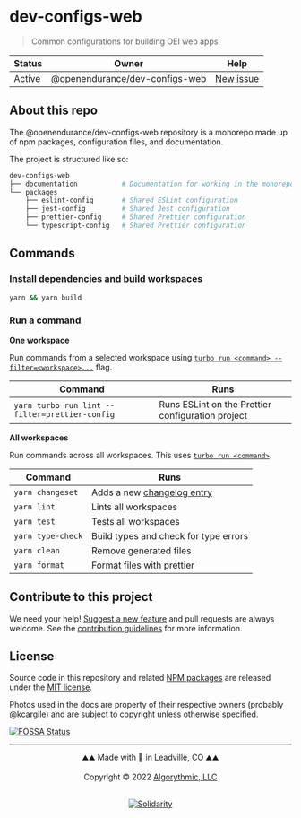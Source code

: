 # dev-configs-web

> Common configurations for building OEI web apps.

| Status | Owner                          | Help                                                                     |
| ------ | ------------------------------ | ------------------------------------------------------------------------ |
| Active | @openendurance/dev-configs-web | [New issue](https://github.com/openendurance/dev-configs-web/issues/new) |

## About this repo

The @openendurance/dev-configs-web repository is a monorepo made up of npm packages, configuration files, and documentation.

The project is structured like so:

```sh
dev-configs-web
├── documentation           # Documentation for working in the monorepo
└── packages
    ├── eslint-config		# Shared ESLint configuration
	├── jest-config 		# Shared Jest configuration
	├── prettier-config		# Shared Prettier configuration
	└── typescript-config	# Shared Prettier configuration
```

## Commands

### Install dependencies and build workspaces

```sh
yarn && yarn build
```

### Run a command

**One workspace**

Run commands from a selected workspace using [`turbo run <command> --filter=<workspace>...`](https://turborepo.org/docs/core-concepts/filtering) flag.

| Command                                        | Runs                                              |
| ---------------------------------------------- | ------------------------------------------------- |
| `yarn turbo run lint --filter=prettier-config` | Runs ESLint on the Prettier configuration project |

**All workspaces**

Run commands across all workspaces. This uses [`turbo run <command>`](https://turborepo.org/docs/reference/command-line-reference#turbo-run-task).

| Command           | Runs                                                                                                                              |
| ----------------- | --------------------------------------------------------------------------------------------------------------------------------- |
| `yarn changeset`  | Adds a new [changelog entry](https://github.com/opendurance/dev-configs-web/blob/main/.github/CONTRIBUTING.md#adding-a-changeset) |
| `yarn lint`       | Lints all workspaces                                                                                                              |
| `yarn test`       | Tests all workspaces                                                                                                              |
| `yarn type-check` | Build types and check for type errors                                                                                             |
| `yarn clean`      | Remove generated files                                                                                                            |
| `yarn format`     | Format files with prettier                                                                                                        |

## Contribute to this project

We need your help! [Suggest a new feature](https://github.com/openendurance/dev-configs-web/issues/new) and pull requests are always welcome. See the [contribution guidelines](https://github.com/openendurance/dev-configs-web/blob/main/.github/CONTRIBUTING.md) for more information.

## License

Source code in this repository and related [NPM packages](https://www.npmjs.com/settings/openendurance/packages) are released under the [MIT license](https://github.com/openendurance/dev-configs-web/blob/main/LICENSE.md).

Photos used in the docs are property of their respective owners (probably [@kcargile](https://github.com/kcargile)) and are subject to copyright unless otherwise specified.

[![FOSSA Status](https://app.fossa.com/api/projects/custom%2B33512%2Fgithub.com%2Fopenendurance%2Fdev-configs-web.svg?type=small)](https://app.fossa.com/projects/custom%2B33512%2Fgithub.com%2Fopenendurance%2Fdev-configs-web?ref=badge_small)

---

<div align="center">
	⛰️⛰️ Made with 💙 in Leadville, CO ⛰️⛰️
</div>
<br />
<div align="center">
	Copyright © 2022 <a href="https://algorythmic.com">Algorythmic, LLC</a>
</div>
<br />
<div align="center">

[![Solidarity](https://github.com/jpoehnelt/in-solidarity-bot/raw/main/static//badge-flat.png)](https://github.com/apps/in-solidarity)

</div>
